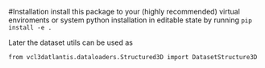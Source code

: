 #Installation
install this package to your (highly recommended) virtual enviroments or system python installation in editable state by running ```pip install -e .```

Later the dataset utils can be used as 
```
from vcl3datlantis.dataloaders.Structured3D import DatasetStructure3D
```
